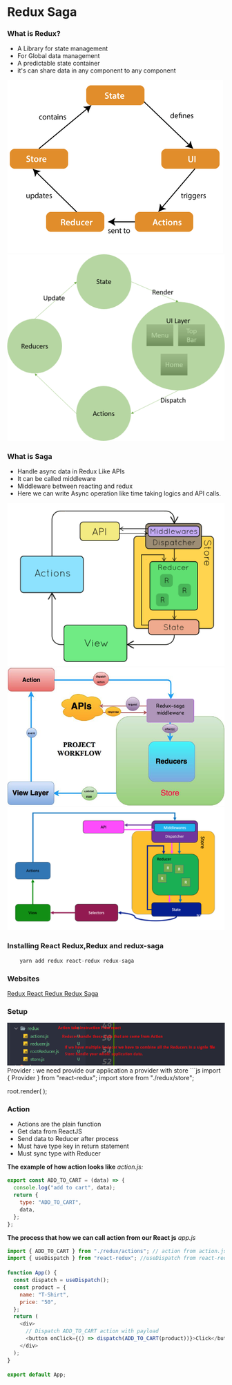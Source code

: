 # Redux Saga

### What is Redux?

- A Library for state management
- For Global data management
- A predictable state container
- it's can share data in any component to any component

<img src="./image/redux-diagram.png">
<img src="./image/redux-diagram2.png">

### What is Saga

- Handle async data in Redux Like APIs
- It can be called middleware
- Middleware between reacting and redux
- Here we can write Async operation like time taking logics and API calls.

<img src="./image/saga1.gif">
<img src="./image/saga2.png">
<img src="./image/saga3.png">

### Installing React Redux,Redux and redux-saga

```js
    yarn add redux react-redux redux-saga
```

### Websites

<a href="https://redux.js.org/introduction/getting-started"> Redux </a>
<a href="https://react-redux.js.org/introduction/getting-started"> React Redux </a>
<a href="https://redux-saga.js.org/docs/introduction/GettingStarted/"> Redux Saga </a>

### Setup

<img src="./image/setup1.png">
Provider : we need provide our application a provider with store
```js
import { Provider } from "react-redux";
import store from "./redux/store";

root.render(
<Provider store={store}>
<App />
</Provider>
);


### Action
- Actions are the plain function
- Get data from ReactJS
- Send data to Reducer after process
- Must have type key in return statement
- Must sync type with Reducer

**The example of how action looks like**
*action.js:*
```js
export const ADD_TO_CART = (data) => {
  console.log("add to cart", data);
  return {
    type: "ADD_TO_CART",
    data,
  };
};
```

**The process that how we can call action from our React js**
_app.js_

```js
import { ADD_TO_CART } from "./redux/actions"; // action from action.js
import { useDispatch } from "react-redux"; //useDispatch from react-redux

function App() {
  const dispatch = useDispatch();
  const product = {
    name: "T-Shirt",
    price: "50",
  };
  return (
    <div>
      // Dispatch ADD_TO_CART action with payload
      <button onClick={() => dispatch(ADD_TO_CART(product))}>Click</button>
    </div>
  );
}

export default App;
```
